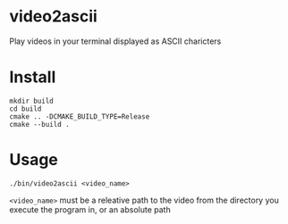 # video2ascii

Play videos in your terminal displayed as ASCII charicters

# Install

```
mkdir build
cd build
cmake .. -DCMAKE_BUILD_TYPE=Release
cmake --build .
```

# Usage

```
./bin/video2ascii <video_name>
```

`<video_name>` must be a releative path to the video from the directory you execute the program in, or an absolute path
